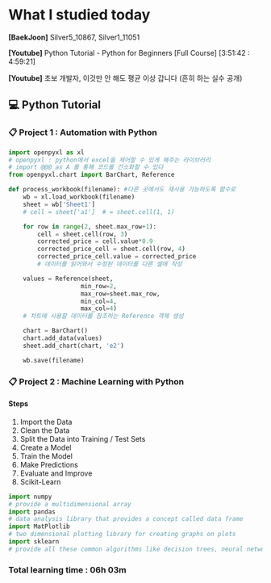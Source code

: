<h1>What I studied today</h1>

<strong>[BaekJoon]</strong> Silver5_10867, Silver1_11051

<strong>[Youtube]</strong> Python Tutorial - Python for Beginners [Full Course]  [3:51:42 : 4:59:21]

<strong>[Youtube]</strong> 초보 개발자, 이것만 안 해도 평균 이상 갑니다 (흔히 하는 실수 공개)

<h2>
    💻 Python Tutorial
</h2>
<h3>📋 Project 1 : Automation with Python</h3>

```python
import openpyxl as xl	
# openpyxl : python에서 excel을 제어할 수 있게 해주는 라이브러리
# import @@@ as A 를 통해 코드를 간소화할 수 있다
from openpyxl.chart import BarChart, Reference

def process_workbook(filename):	#다른 곳에서도 재사용 가능하도록 함수로
    wb = xl.load_workbook(filename)
    sheet = wb['Sheet1']
    # cell = sheet['a1']  # = sheet.cell(1, 1)

    for row in range(2, sheet.max_row+1):
        cell = sheet.cell(row, 3)
        corrected_price = cell.value*0.9
        corrected_price_cell = sheet.cell(row, 4)
        corrected_price_cell.value = corrected_price	
        # 데이터를 읽어와서 수정된 데이터를 다른 셀에 작성

    values = Reference(sheet,
                    min_row=2,
                    max_row=sheet.max_row,
                    min_col=4,
                    max_col=4)
    # 차트에 사용할 데이터를 참조하는 Reference 객체 생성

    chart = BarChart()
    chart.add_data(values)
    sheet.add_chart(chart, 'e2')

    wb.save(filename)
```

<h3>📋 Project 2 : Machine Learning with Python</h3>

<h4>Steps</h4>

1. Import the Data
2. Clean the Data
3. Split the Data into Training / Test Sets
4. Create a Model
5. Train the Model
6. Make Predictions
7. Evaluate and Improve
8. Scikit-Learn

```python
import numpy
# provide a multidimensional array
import pandas
# data analysis library that provides a concept called data frame
import MatPlotlib
# two dimensional plotting library for creating graphs on plots
import sklearn
# provide all these common algorithms like decision trees, neural networks and so on.
```



<h3>Total learning time : 06h 03m</h3>

